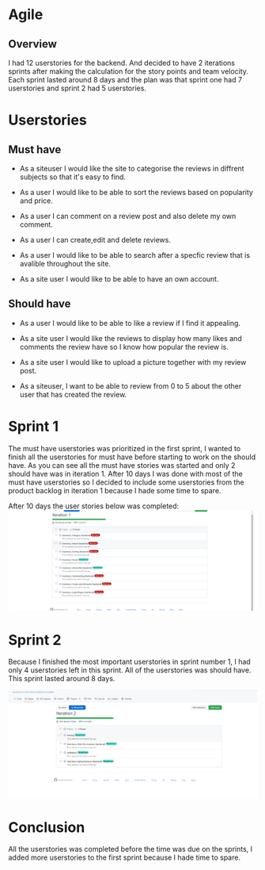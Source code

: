 # Agile
## Overview

I had 12 userstories for the backend. And decided to have 2 iterations sprints after making the calculation for the story points and team velocity. Each sprint lasted around 8 days and the plan was that sprint one had 7 userstories and sprint 2 had 5 userstories.

# Userstories

## Must have

* As a siteuser I would like the site to categorise the reviews in diffrent subjects so that it's easy to find.

* As a user I would like to be able to sort the reviews based on popularity and price.

* As a user I can comment on a review post and also delete my own comment.

* As a user I can create,edit and delete reviews.

* As a user I would like to be able to search after a specfic review that is avalible throughout the site.

* As a site user I would like to be able to have an own account.


## Should have
* As a user I would like to be able to like a review if I find it appealing.

* As a site user I would like the reviews to display how many likes and comments the review have so I know how popular the review is.


* As a site user I would like to upload a picture together with my review post.


* As a siteuser, I want to be able to review from 0 to 5 about the other user that has created the review.

# Sprint 1
The must have userstories was prioritized in the first sprint, I wanted to finish all the userstories for must have before starting to work on the should have. As you can see all the must have stories was started and only 2 should have was in iteration 1. After 10 days I was done with most of the must have  userstories so I decided to include some  userstories from the product backlog  in iteration 1 because I hade some time to spare.

After 10 days the user stories below was completed:
![agile](docs/agile/agile-2.png)

# Sprint 2
Because I finished the most important userstories in sprint number 1, I had only 4 userstories left in this sprint. All of the userstories was should have. This sprint lasted around 8 days.

![agile](docs/agile/agile-3.png)

# Conclusion
All the userstories was completed before the time was due on the sprints, I added more userstories to the first sprint because I hade time to spare. 